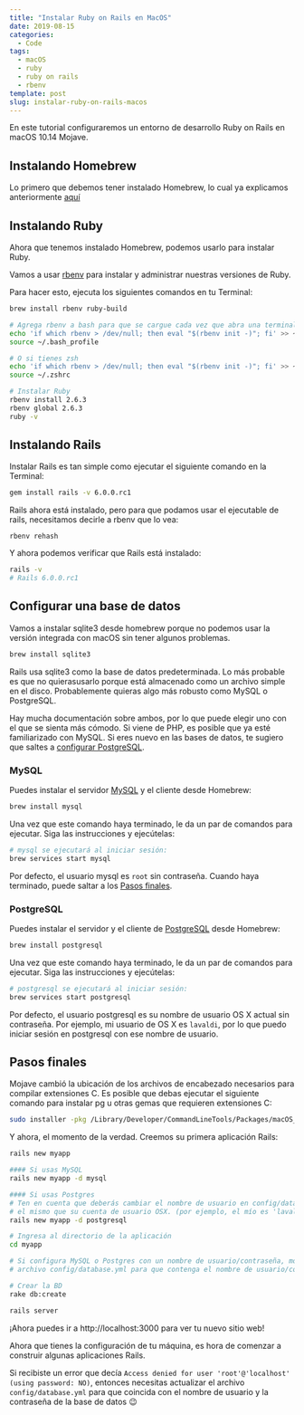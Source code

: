 ```yaml
---
title: "Instalar Ruby on Rails en MacOS"
date: 2019-08-15
categories:
  - Code
tags:
  - macOS
  - ruby
  - ruby on rails
  - rbenv
template: post
slug: instalar-ruby-on-rails-macos
---
```


En este tutorial configuraremos un entorno de desarrollo Ruby on Rails en macOS 10.14 Mojave.

## Instalando Homebrew

Lo primero que debemos tener instalado Homebrew, lo cual ya explicamos anteriormente [aquí](/syntax-highlighting-nano/#instalar-homebrew)

## Instalando Ruby

Ahora que tenemos instalado Homebrew, podemos usarlo para instalar Ruby.

Vamos a usar [rbenv](https://github.com/sstephenson/rbenv) para instalar y administrar nuestras versiones de Ruby.

Para hacer esto, ejecuta los siguientes comandos en tu Terminal:

```bash
brew install rbenv ruby-build

# Agrega rbenv a bash para que se cargue cada vez que abra una terminal
echo 'if which rbenv > /dev/null; then eval "$(rbenv init -)"; fi' >> ~/.bash_profile
source ~/.bash_profile

# O si tienes zsh
echo 'if which rbenv > /dev/null; then eval "$(rbenv init -)"; fi' >> ~/.zshrc
source ~/.zshrc

# Instalar Ruby
rbenv install 2.6.3
rbenv global 2.6.3
ruby -v
```

## Instalando Rails

Instalar Rails es tan simple como ejecutar el siguiente comando en la Terminal:

```bash
gem install rails -v 6.0.0.rc1
```

Rails ahora está instalado, pero para que podamos usar el ejecutable de rails, necesitamos decirle a rbenv que lo vea:

```bash
rbenv rehash
```

Y ahora podemos verificar que Rails está instalado:

```bash
rails -v
# Rails 6.0.0.rc1
```

## Configurar una base de datos

Vamos a instalar sqlite3 desde homebrew porque no podemos usar la versión integrada con macOS sin tener algunos problemas.

```bash
brew install sqlite3
```

Rails usa sqlite3 como la base de datos predeterminada. Lo más probable es que no quierasusarlo porque está almacenado como un archivo simple en el disco. Probablemente quieras algo más robusto como MySQL o PostgreSQL.

Hay mucha documentación sobre ambos, por lo que puede elegir uno con el que se sienta más cómodo. Si viene de PHP, es posible que ya esté familiarizado con MySQL. Si eres nuevo en las bases de datos, te sugiero que saltes a [configurar PostgreSQL](#postgresql).

### MySQL

Puedes instalar el servidor [MySQL](http://www.mysql.com/) y el cliente desde Homebrew:

```bash
brew install mysql
```

Una vez que este comando haya terminado, le da un par de comandos para ejecutar. Siga las instrucciones y ejecútelas:

```bash
# mysql se ejecutará al iniciar sesión:
brew services start mysql
```

Por defecto, el usuario mysql es `root` sin contraseña. Cuando haya terminado, puede saltar a los [Pasos finales](#pasos-finales).

### PostgreSQL

Puedes instalar el servidor y el cliente de [PostgreSQL](http://www.postgresql.org/) desde Homebrew:

```bash
brew install postgresql
```

Una vez que este comando haya terminado, le da un par de comandos para ejecutar. Siga las instrucciones y ejecútelas:

```bash
# postgresql se ejecutará al iniciar sesión:
brew services start postgresql
```

Por defecto, el usuario postgresql es su nombre de usuario OS X actual sin contraseña. Por ejemplo, mi usuario de OS X es `lavaldi`, por lo que puedo iniciar sesión en postgresql con ese nombre de usuario.

## Pasos finales

Mojave cambió la ubicación de los archivos de encabezado necesarios para compilar extensiones C. Es posible que debas ejecutar el siguiente comando para instalar pg u otras gemas que requieren extensiones C:

```bash
sudo installer -pkg /Library/Developer/CommandLineTools/Packages/macOS_SDK_headers_for_macOS_10.14.pkg -target /
```

Y ahora, el momento de la verdad. Creemos su primera aplicación Rails:

```bash
rails new myapp

#### Si usas MySQL
rails new myapp -d mysql

#### Si usas Postgres
# Ten en cuenta que deberás cambiar el nombre de usuario en config/database.yml para que sea
# el mismo que su cuenta de usuario OSX. (por ejemplo, el mío es 'lavaldi')
rails new myapp -d postgresql

# Ingresa al directorio de la aplicación
cd myapp

# Si configura MySQL o Postgres con un nombre de usuario/contraseña, modifique el
# archivo config/database.yml para que contenga el nombre de usuario/contraseña que especificó

# Crear la BD
rake db:create

rails server
```

¡Ahora puedes ir a http://localhost:3000 para ver tu nuevo sitio web!

Ahora que tienes la configuración de tu máquina, es hora de comenzar a construir algunas aplicaciones Rails.

Si recibiste un error que decía `Access denied for user 'root'@'localhost' (using password: NO)`, entonces necesitas actualizar el archivo `config/database.yml` para que coincida con el nombre de usuario y la contraseña de la base de datos 😉
